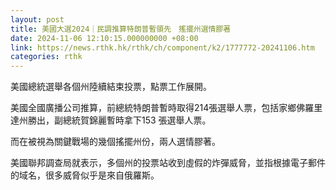 ```yaml
---
layout: post
title: 美國大選2024｜民調推算特朗普暫領先　搖擺州選情膠著
date: 2024-11-06 12:10:15.000000000 +08:00
link: https://news.rthk.hk/rthk/ch/component/k2/1777772-20241106.htm
categories: rthk
---
```


美國總統選舉各個州陸續結束投票，點票工作展開。

美國全國廣播公司推算，前總統特朗普暫時取得214張選舉人票，包括家鄉佛羅里達州勝出，副總統賀錦麗暫時拿下153 張選舉人票。

而在被視為關鍵戰場的幾個搖擺州份，兩人選情膠著。

美國聯邦調查局就表示，多個州的投票站收到虛假的炸彈威脅，並指根據電子郵件的域名，很多威脅似乎是來自俄羅斯。
